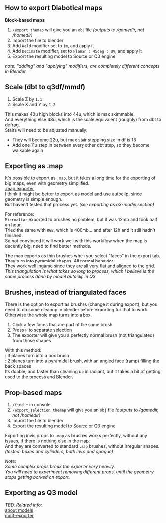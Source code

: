 ## How to export Diabotical maps
**Block-based maps**
1.   `/export themap` will give you an `obj` file _(outputs to /gamedir, not /homedir)_
2.   Import the file to blender
3.   Add `Weld` modifier set to `1m`, and apply it  
4.   Add `Decimate` modifier, set to `Planar : 45deg : UV`, and apply it  
5.   Export the resulting model to Source or Q3 engine  

_note: "adding" and "applying" modifiers, are completely different concepts in Blender_

## Scale (dbt to q3df/mmdf)
1. Scale Z by `1.1`  
2. Scale X and Y by `1.2`  

This makes 40u high blocks into 44u, which is max skimmable.  
And everything else 48u, which is the scale equivalent (roughly) from dbt to defrag.  
Stairs will need to be adjusted manually:  
- They will become 22u, but max stair stepping size in df is 18
- Add one 11u step in between every other dbt step, so they become walkable again

## Exporting as .map
It's possible to export as `.map`, but it takes a long time for the exporting of big maps, even with geometry simplified.  
[.map exporter](https://trello.com/c/6Zml1gSu/149-quake-3-map-brush-exporter-addon-for-blender)  
I think it might be better to export as model and use autoclip, since geometry is simple enough.   
But haven't tested that process yet. _(see exporting as q3-model section)_  

For reference:  
`Microaltar` exported to brushes no problem, but it was 12mb and took half an hour.  
Tried the same with `RGB`, which is 400mb... and after 12h and it still hadn't finished.  
So not convinced it will work well with this workflow when the map is decently big, need to find better methods.  

The map exports as thin brushes when you select "faces" in the export tab.   
They turn into pyramidal shapes. All normal behavior.  
They work well ingame since they are all very flat and aligned to the grid.  
_This triangulation is what takes so long to process, which I believe is the same process done by model autoclip in Q3_  

## Brushes, instead of triangulated faces
There is the option to export as brushes (change it during export), but you need to do some cleanup in blender before exporting for that to work. Otherwise the whole map turns into a box.

1. Click a few faces that are part of the same brush
2. Press `P` to separate selection
3. The exporter will give you a perfectly normal brush (not triangulated) from those shapes

With this method:  
: 3 planes turn into a box brush  
: 2 planes turn into a pyramidal brush, with an angled face (ramp) filling the back spaces  
Its doable, and faster than cleaning up in radiant, but it takes a bit of getting used to the process and Blender.  


## Prop-based maps
1.   `/find *` in console
2.   `/export_selection themap` will give you an `obj` file _(outputs to /gamedir, not /homedir)_
3.   Import the file to blender
4.   Export the resulting model to Source or Q3 engine  

Exporting invis props to `.map` as brushes works perfectly, without any issues, if there is nothing else in the map.  
And they are converted to standard `.map` brushes, without irregular shapes.  
_(tested: boxes and cylinders, both invis and opaque)_  

_Note:_  
_Some complex props break the exporter very heavily._  
_You will need to experiment removing different props, until the geometry stops getting borked on export._  

## Exporting as Q3 model
_TBD. Related info:_  
[about models](https://trello.com/c/sE516Emm/161-about-models)  
[md3-exporter](https://trello.com/c/aMEbgAXC/151-bsp-lightmapper-bake-lightmaps-in-blender-%E2%A0%80%E2%A0%80%E2%A0%80%E2%A0%80%E2%A0%80%E2%A0%80%E2%A0%80%E2%A0%80%E2%A0%80%E2%A0%80%E2%A0%80%E2%A0%80%E2%A0%80%E2%A0%80%E2%A0%80%E2%A0%80%E2%A0%80%E2%A0%80%E2%A0%80-md3-exporter-with-custom-normals%E2%A0%80%E2%A0%80%E2%A0%80%E2%A0%80%E2%A0%80%E2%A0%80%E2%A0%80%E2%A0%80%E2%A0%80%E2%A0%80%E2%A0%80%E2%A0%80%E2%A0%80%E2%A0%80%E2%A0%80%E2%A0%80%E2%A0%80%E2%A0%80%E2%A0%80-bsp-importer)  
